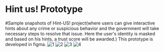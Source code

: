 # Hint us! Prototype
#Sample snapshots of Hint-US! project(where users can give interactive hints about any crime or suspicious behavior and the government will take necessary steps to resolve that issue. Here the user's identity is masked and based on his hints, a trust score will be awarded.) This prototype is developed in figma.
![1](https://user-images.githubusercontent.com/69066762/234504841-64e3447f-945a-442a-9c13-2fdae3c049da.jpg)
![2](https://user-images.githubusercontent.com/69066762/234504948-94ccc183-546f-48f4-b43a-5b7e2682870e.jpg)
![3](https://user-images.githubusercontent.com/69066762/234505011-bfe9b50d-2bf6-4c52-b14e-8deccc5e642c.jpg)
![4](https://user-images.githubusercontent.com/69066762/234505093-4d63e51d-14f9-473b-8859-8f609317b430.jpg)
